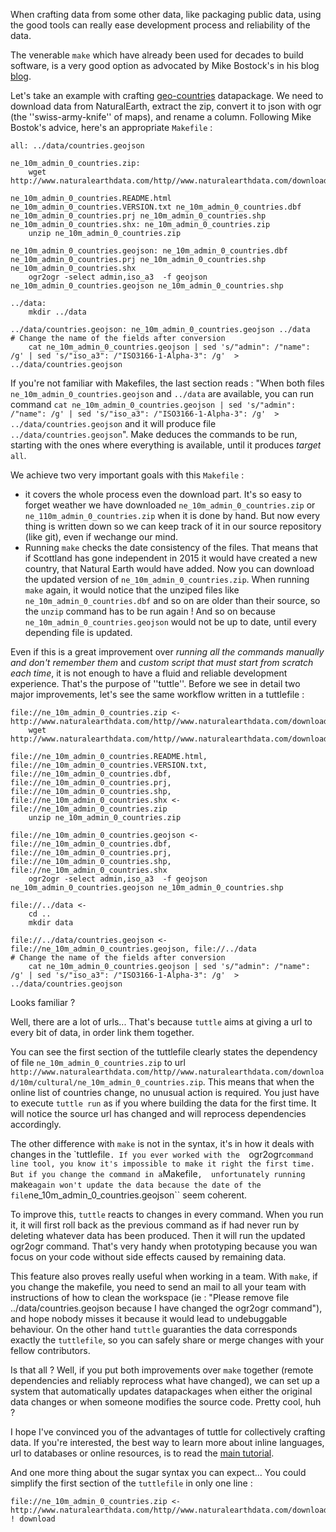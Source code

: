 When crafting data from some other data, like packaging public data, using the good tools 
can really ease development process and reliability of the data. 

The venerable ``make`` which have already been used for decades to build software, is a very good option as advocated 
by Mike Bostock's in his blog [blog](https://bost.ocks.org/mike/make/). 

Let's take an example with crafting [geo-countries](http://github.com/datasets/geo-countries) datapackage. We need to download data 
from NaturalEarth, extract the zip, convert it to json with ogr (the ''swiss-army-knife'' of maps), and rename a column. Following 
Mike Bostok's advice, here's an appropriate ``Makefile`` :

    all: ../data/countries.geojson
    
    ne_10m_admin_0_countries.zip:
    	wget http://www.naturalearthdata.com/http//www.naturalearthdata.com/download/10m/cultural/ne_10m_admin_0_countries.zip

    ne_10m_admin_0_countries.README.html ne_10m_admin_0_countries.VERSION.txt ne_10m_admin_0_countries.dbf ne_10m_admin_0_countries.prj ne_10m_admin_0_countries.shp ne_10m_admin_0_countries.shx: ne_10m_admin_0_countries.zip
    	unzip ne_10m_admin_0_countries.zip

    ne_10m_admin_0_countries.geojson: ne_10m_admin_0_countries.dbf ne_10m_admin_0_countries.prj ne_10m_admin_0_countries.shp ne_10m_admin_0_countries.shx
    	ogr2ogr -select admin,iso_a3  -f geojson ne_10m_admin_0_countries.geojson ne_10m_admin_0_countries.shp
        
    ../data:
    	mkdir ../data

    ../data/countries.geojson: ne_10m_admin_0_countries.geojson ../data
    # Change the name of the fields after conversion
    	cat ne_10m_admin_0_countries.geojson | sed 's/"admin": /"name": /g' | sed 's/"iso_a3": /"ISO3166-1-Alpha-3": /g'  > ../data/countries.geojson


If you're not familiar with Makefiles, the last section reads : "When both files ``ne_10m_admin_0_countries.geojson`` and ``../data`` are available, you can run command ``cat ne_10m_admin_0_countries.geojson | sed 's/"admin": /"name": /g' | sed 's/"iso_a3": /"ISO3166-1-Alpha-3": /g'  > ../data/countries.geojson``
and it will produce file ``../data/countries.geojson``". Make deduces the commands to be run, starting with the ones where everything is available, until it produces *target* ``all``.

    
We achieve two very important goals with this ``Makefile`` :
* it covers the whole process even the download part. It's so easy to forget weather we have downloaded ``ne_10m_admin_0_countries.zip`` or 
``ne_110m_admin_0_countries.zip`` when it is done by hand. But now every thing is written down so we can keep track of it in our source repository (like git), even if wechange our mind.
* Running ``make`` checks the date consistency of the files. That means that if Scottland has gone independent in 2015 it would 
have created a new country, that Natural Earth would have added. Now you can download the updated version of ``ne_10m_admin_0_countries.zip``. When running ``make`` again, 
it would notice that the unziped files like ``ne_10m_admin_0_countries.dbf`` and so on are older than their source, so the ``unzip`` command has to be run again ! And so on because 
``ne_10m_admin_0_countries.geojson`` would not be up to date, until every depending file is updated.


Even if this is a great improvement over *running all the commands manually and don't remember them* and *custom script that must start from scratch each time*, 
it is not enough to have a fluid and reliable development experience. That's the purpose of ''tuttle''. Before we see in detail two major improvements, let's see 
the same workflow written in a tuttlefile :


    file://ne_10m_admin_0_countries.zip <- http://www.naturalearthdata.com/http//www.naturalearthdata.com/download/10m/cultural/ne_10m_admin_0_countries.zip
        wget http://www.naturalearthdata.com/http//www.naturalearthdata.com/download/10m/cultural/ne_10m_admin_0_countries.zip

    file://ne_10m_admin_0_countries.README.html, file://ne_10m_admin_0_countries.VERSION.txt, file://ne_10m_admin_0_countries.dbf, file://ne_10m_admin_0_countries.prj, file://ne_10m_admin_0_countries.shp, file://ne_10m_admin_0_countries.shx <- file://ne_10m_admin_0_countries.zip
        unzip ne_10m_admin_0_countries.zip

    file://ne_10m_admin_0_countries.geojson <- file://ne_10m_admin_0_countries.dbf, file://ne_10m_admin_0_countries.prj, file://ne_10m_admin_0_countries.shp, file://ne_10m_admin_0_countries.shx
        ogr2ogr -select admin,iso_a3  -f geojson ne_10m_admin_0_countries.geojson ne_10m_admin_0_countries.shp
        
    file://../data <-
        cd ..
        mkdir data
        
    file://../data/countries.geojson <- file://ne_10m_admin_0_countries.geojson, file://../data
    # Change the name of the fields after conversion
        cat ne_10m_admin_0_countries.geojson | sed 's/"admin": /"name": /g' | sed 's/"iso_a3": /"ISO3166-1-Alpha-3": /g'  > ../data/countries.geojson

Looks familiar ?


Well, there are a lot of urls... That's because ``tuttle`` aims at giving a url to every bit of data, in order link them together.

You can see the first section of the tuttlefile clearly states the dependency of file ``ne_10m_admin_0_countries.zip`` to url ``http://www.naturalearthdata.com/http//www.naturalearthdata.com/download/10m/cultural/ne_10m_admin_0_countries.zip``. 
This means that when the online list of countries change, no unusual action is required. You just have to execute ``tuttle run`` as if you where
building the data for the first time. It will notice the source url has changed and will reprocess dependencies accordingly.


The other difference with ``make`` is not in the syntax, it's in how it deals with changes in the `tuttlefile``. If you ever worked with the 
``ogr2ogr`` command line tool, you know it's impossible to make it right the first time. But if you change the command in a ``Makefile``, 
unfortunately running ``make`` again won't update the data because the date of the file ``ne_10m_admin_0_countries.geojson`` seem coherent.

To improve this, ``tuttle`` reacts to changes in every command. When you run it, it will first roll back as the previous command as if had never 
run by deleting whatever data has been produced. Then it will run the updated ogr2ogr command. That's very handy when prototyping because 
you wan focus on your code without side effects caused by remaining data. 

This feature also proves really useful when working in a team. With ``make``, if you change the makefile, you need to send 
an mail to all your team with instructions of how to clean the workspace (ie : "Please remove file ../data/countries.geojson because I have 
changed the ogr2ogr command"), and hope nobody misses it because it would lead to undebuggable behaviour. On the other hand ``tuttle`` 
guaranties the data corresponds exactly the ``tuttlefile``, so you can safely share or merge changes with your fellow contributors.


Is that all ? Well, if you put both improvements over ``make`` together (remote dependencies and reliably reprocess what have changed), we can 
set up a system that automatically updates datapackages when either the original data changes or when someone modifies the source code. 
Pretty cool, huh ?

I hope I've convinced you of the advantages of tuttle for collectively crafting data. If you're interested, the best way to learn more about inline
languages, url to databases or online resources, is to read the [main tutorial](https://github.com/lexman/tuttle/master/doc/tuttorial).


And one more thing about the sugar syntax you can expect... You could simplify the first section of the ``tuttlefile`` in only one line :

    file://ne_10m_admin_0_countries.zip <- http://www.naturalearthdata.com/http//www.naturalearthdata.com/download/10m/cultural/ne_10m_admin_0_countries.zip ! download

